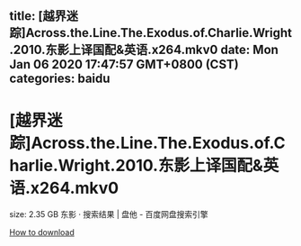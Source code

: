 
title: [越界迷踪]Across.the.Line.The.Exodus.of.Charlie.Wright.2010.东影上译国配&英语.x264.mkv0
date: Mon Jan 06 2020 17:47:57 GMT+0800 (CST)    
categories: baidu
---

# [越界迷踪]Across.the.Line.The.Exodus.of.Charlie.Wright.2010.东影上译国配&英语.x264.mkv0
size: 2.35 GB
 东影 · 搜索结果 | 盘他 - 百度网盘搜索引擎
 

[How to download](https://bpcam.bemobtrk.com/go/2ceec3aa-1ca2-46d6-b9ff-aaa5c184517c?jno=2687)